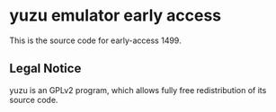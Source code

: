 yuzu emulator early access
=============

This is the source code for early-access 1499.

## Legal Notice

yuzu is an GPLv2 program, which allows fully free redistribution of its source code.